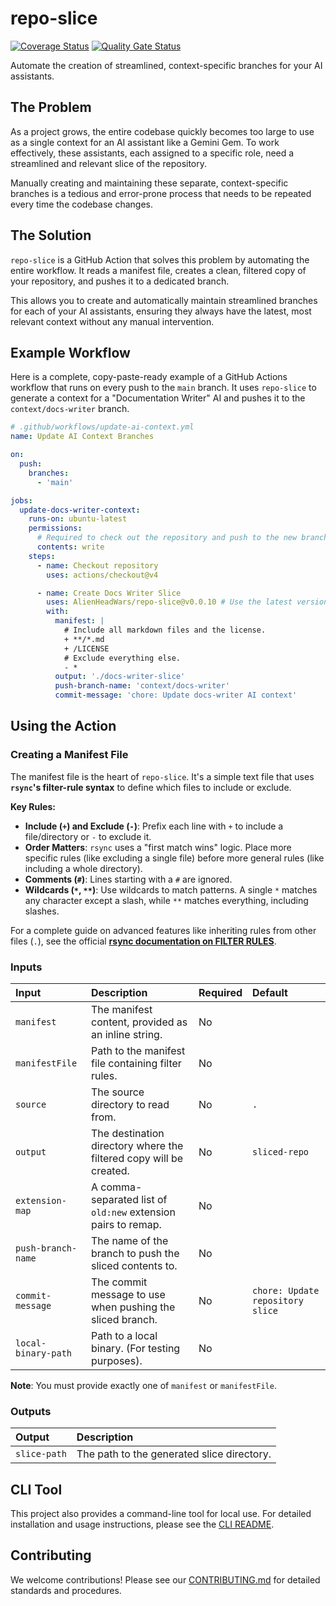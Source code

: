 # repo-slice

[![Coverage Status](https://coveralls.io/repos/github/AlienHeadWars/repo-slice/badge.svg)](https://coveralls.io/github/AlienHeadWars/repo-slice) [![Quality Gate Status](https://sonarcloud.io/api/project_badges/measure?project=AlienHeadWars_repo-slice&metric=alert_status)](https://sonarcloud.io/summary/new_code?id=AlienHeadWars_repo-slice)

Automate the creation of streamlined, context-specific branches for your AI assistants.

## The Problem

As a project grows, the entire codebase quickly becomes too large to use as a single context for an AI assistant like a Gemini Gem. To work effectively, these assistants, each assigned to a specific role, need a streamlined and relevant slice of the repository.

Manually creating and maintaining these separate, context-specific branches is a tedious and error-prone process that needs to be repeated every time the codebase changes.

## The Solution

`repo-slice` is a GitHub Action that solves this problem by automating the entire workflow. It reads a manifest file, creates a clean, filtered copy of your repository, and pushes it to a dedicated branch.

This allows you to create and automatically maintain streamlined branches for each of your AI assistants, ensuring they always have the latest, most relevant context without any manual intervention.

## Example Workflow

Here is a complete, copy-paste-ready example of a GitHub Actions workflow that runs on every push to the `main` branch. It uses `repo-slice` to generate a context for a "Documentation Writer" AI and pushes it to the `context/docs-writer` branch.

```yaml
# .github/workflows/update-ai-context.yml
name: Update AI Context Branches

on:
  push:
    branches:
      - 'main'

jobs:
  update-docs-writer-context:
    runs-on: ubuntu-latest
    permissions:
      # Required to check out the repository and push to the new branch.
      contents: write
    steps:
      - name: Checkout repository
        uses: actions/checkout@v4

      - name: Create Docs Writer Slice
        uses: AlienHeadWars/repo-slice@v0.0.10 # Use the latest version
        with:
          manifest: |
            # Include all markdown files and the license.
            + **/*.md
            + /LICENSE
            # Exclude everything else.
            - *
          output: './docs-writer-slice'
          push-branch-name: 'context/docs-writer'
          commit-message: 'chore: Update docs-writer AI context'
````

## Using the Action

### Creating a Manifest File

The manifest file is the heart of `repo-slice`. It's a simple text file that uses **`rsync`'s filter-rule syntax** to define which files to include or exclude.

**Key Rules:**

  * **Include (`+`) and Exclude (`-`)**: Prefix each line with `+` to include a file/directory or `-` to exclude it.
  * **Order Matters**: `rsync` uses a "first match wins" logic. Place more specific rules (like excluding a single file) before more general rules (like including a whole directory).
  * **Comments (`#`)**: Lines starting with a `#` are ignored.
  * **Wildcards (`*`, `**`)**: Use wildcards to match patterns. A single `*` matches any character except a slash, while `**` matches everything, including slashes.

For a complete guide on advanced features like inheriting rules from other files (`.`), see the official **[rsync documentation on FILTER RULES](https://download.samba.org/pub/rsync/rsync.1#FILTER_RULES)**.

### Inputs

| Input | Description | Required | Default |
| :--- | :--- | :--- | :--- |
| `manifest` | The manifest content, provided as an inline string. | No | |
| `manifestFile`| Path to the manifest file containing filter rules. | No | |
| `source` | The source directory to read from. | No | `.` |
| `output` | The destination directory where the filtered copy will be created. | No | `sliced-repo` |
| `extension-map`| A comma-separated list of `old:new` extension pairs to remap. | No | |
| `push-branch-name`| The name of the branch to push the sliced contents to. | No | |
| `commit-message`| The commit message to use when pushing the sliced branch. | No | `chore: Update repository slice` |
| `local-binary-path`| Path to a local binary. (For testing purposes). | No | |

**Note**: You must provide exactly one of `manifest` or `manifestFile`.

### Outputs

| Output | Description |
| :--- | :--- |
| `slice-path` | The path to the generated slice directory. |

## CLI Tool

This project also provides a command-line tool for local use. For detailed installation and usage instructions, please see the [CLI README](https://www.google.com/search?q=./cmd/repo-slice/README.md).

## Contributing

We welcome contributions\! Please see our [CONTRIBUTING.md](https://www.google.com/search?q=CONTRIBUTING.md) for detailed standards and procedures.